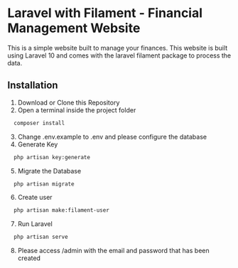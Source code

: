 # Laravel with Filament - Financial Management Website

This is a simple website built to manage your finances. This website is built using Laravel 10 and comes with the laravel filament package to process the data.

## Installation

1. Download or Clone this Repository
2. Open a terminal inside the project folder

```bash
  composer install
```

3. Change .env.example to .env and please configure the database
4. Generate Key

```bash
  php artisan key:generate
```

5. Migrate the Database

```bash
  php artisan migrate
```

6. Create user

```bash
  php artisan make:filament-user
```

7. Run Laravel

```bash
  php artisan serve
```

8. Please access /admin with the email and password that has been created

<!-- ## Screenshots

![App Screenshot](https://via.placeholder.com/468x300?text=App+Screenshot+Here) -->
